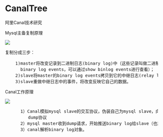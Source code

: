 # CanalTree
阿里Canal技术研究

Mysql主备复制原理

![](https://i.imgur.com/kw224B2.png)

<pre>
复制分成三步：

    1)master将改变记录到二进制日志(binary log)中（这些记录叫做二进制日志事件，
      binary log events，可以通过show binlog events进行查看）；
    2)slave将master的binary log events拷贝到它的中继日志(relay log)；
    3)slave重做中继日志中的事件，将改变反映它自己的数据。
</pre>

Canal工作原理

![](https://i.imgur.com/QiwaVsq.png)

<pre>
      1）Canal模拟mysql slave的交互协议，伪装自己为mysql slave，向mysql master 发送
         dump协议
      2）mysql master收到dump请求，开始推送binary log给slave（也就是canal）
      3）canal解析binary log对象。
</pre>